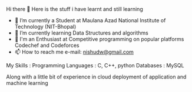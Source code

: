 Hi there 👋 Here is the stuff i have learnt and still learning
- 🔭 I’m currently a Student at Maulana Azad National Institute of Technology (NIT-Bhopal)
- 🌱 I’m currently learning Data Structures and algorithms
- 💞️ I'm an Enthusiast at Competitive programming on popular platforms Codechef and Codeforces
- 📫 How to reach me e-mail: nishudw@gmail.com

My Skills :
Programming Languages : C, C++, python
Databases : MySQL

Along with a little bit of experience in cloud deployment of application and machine learning

<!---
nishant2801/nishant2801 is a ✨ special ✨ repository because its `README.md` (this file) appears on your GitHub profile.
You can click the Preview link to take a look at your changes.
--->
